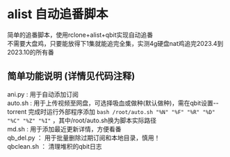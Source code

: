 # alist 自动追番脚本
简单的追番脚本，使用rclone+alist+qbit实现自动追番<br>
不需要大盘鸡，只要能放得下1集就能追完全集，实测4g硬盘nat鸡追完2023.4到2023.10的所有番
<br>
## 简单功能说明 (详情见代码注释)
ani.py : 用于自动添加订阅 <br>
auto.sh : 用于上传视频至网盘，可选择吸血或做种(默认做种)，需在qbit设置--torrent 完成时运行外部程序添加 `bash /root/auto.sh "%N" "%F" "%R" "%D" "%C" "%Z" "%I"` ，其中/root/auto.sh换为脚本实际路径<br>
md.sh : 用于添加最近更新详情，方便看番 <br>
qb_del.py ： 用于批量删除过期订阅和本地目录，慎用！ <br>
qbclean.sh ： 清理堆积的qbit日志 <br>
